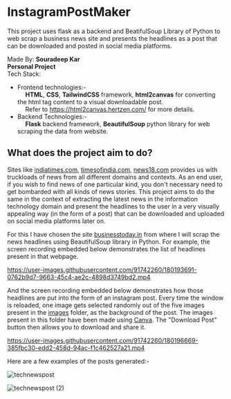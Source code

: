 # InstagramPostMaker

This project uses flask as a backend and BeatifulSoup Library of Python to web scrap a business news site and presents the headlines as a post that can be downloaded and posted in social media platforms.  

Made By: **Souradeep Kar**  
**Personal Project**  
Tech Stack:   
* Frontend technologies:-  
&emsp; **HTML**, **CSS**, **TailwindCSS** framework, **html2canvas**  for converting the html tag content to a visual downloadable post.  
&emsp; Refer to https://html2canvas.hertzen.com/ for more details.  
* Backend Technologies:-  
&emsp; **Flask** backend framework, **BeautifulSoup** python library for web scraping the data from website.  
  
## What does the project aim to do? ##  
  
Sites like [indiatimes.com](https://indiatimes.com), [timesofindia.com](https://timesofindia.com), [news18.com](https://news18.com) provides us with truckloads of news from all different domains and contexts. As an end user, if you wish to find news of one particular kind, you don't necessary need to get bombarded with all kinds of news stories. This project aims to do the same in the context of extracting the latest news in the information technology domain and present the headlines to the user in a very visually appealing way (in the form of a post) that can be downloaded and uploaded on social media platforms later on.  
  
For this I have chosen the site [businesstoday.in](https://www.businesstoday.in/technology/news) from where I will scrap the news headlines using BeautifulSoup library in Python. For example, the screen recording embedded below demonstrates the list of headlines present in that webpage.



https://user-images.githubusercontent.com/91742260/180193691-0762b9d7-9663-45c4-ae2c-4898d3749bd2.mp4  
  
And the screen recording embedded below demonstrates how those headlines are put into the form of an instagram post. Every time the window is reloaded, one image gets selected randomly out of the five images present in the [images](https://github.com/souradeep852/InstagramPostMaker/tree/main/static/images/) folder, as the background of the post. The images present in this folder have been made using [Canva](https://canva.com). The "Download Post" button then allows you to download and share it.

  
  


https://user-images.githubusercontent.com/91742260/180196669-385fbc30-edd2-458d-94ac-f1c462527a21.mp4
  
Here are a few examples of the posts generated:-

![technewspost](https://user-images.githubusercontent.com/91742260/180197465-4c514858-940b-48a3-b77b-b6e94c67d782.jpg)

![technewspost (2)](https://user-images.githubusercontent.com/91742260/180197820-c5789a74-42d6-44c9-8794-5a6b142fc1fe.jpg)


